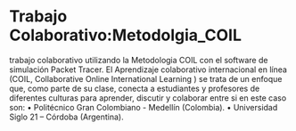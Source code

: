# Trabajo Colaborativo:Metodolgia_COIL
trabajo colaborativo utilizando la Metodologia COIL con el software de simulación Packet Tracer. 
El Aprendizaje colaborativo internacional en línea (COIL, Collaborative Online International Learning ) se trata de un enfoque que, como parte de su clase, conecta a estudiantes y profesores de diferentes culturas para aprender, discutir y colaborar entre si en este caso son:
    • Politécnico Gran Colombiano - Medellín (Colombia).
    • Universidad Siglo 21 – Córdoba (Argentina). 
